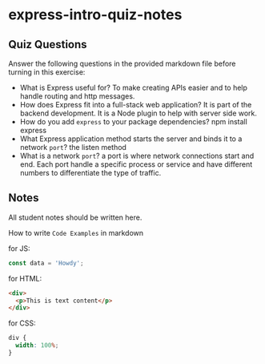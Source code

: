 # express-intro-quiz-notes

## Quiz Questions

Answer the following questions in the provided markdown file before turning in this exercise:

- What is Express useful for?
  To make creating APIs easier and to help handle routing and http messages.
- How does Express fit into a full-stack web application?
  It is part of the backend development. It is a Node plugin to help with server side work.
- How do you add `express` to your package dependencies?
  npm install express
- What Express application method starts the server and binds it to a network `port`?
  the listen method
- What is a network `port`?
  a port is where network connections start and end. Each port handle a specific process or service and have different numbers to differentiate the type of traffic.

## Notes

All student notes should be written here.

How to write `Code Examples` in markdown

for JS:

```javascript
const data = 'Howdy';
```

for HTML:

```html
<div>
  <p>This is text content</p>
</div>
```

for CSS:

```css
div {
  width: 100%;
}
```
